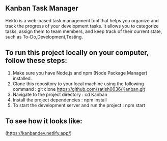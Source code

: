 ## Kanban Task Manager
  Hekto is a web-based task management tool that helps you organize and track the progress of your development tasks. It allows you to categorize tasks, assign them to team members, and keep track of their current state, such as To-Do,Development,Testing.
  
## To run this project locally on your computer, follow these steps:
1. Make sure you have Node.js and npm (Node Package Manager) installed.
2. Clone this repository to your local machine using the following command : 
    git clone https://github.com/satish0036/Kanban.git
3. Navigate to the project directory :
    cd Kanban
4. Install the project dependencies :
    npm install
5. To start the development server and run the project :
    npm start
 
## To see how it looks like:
(https://kanbandev.netlify.app/)
